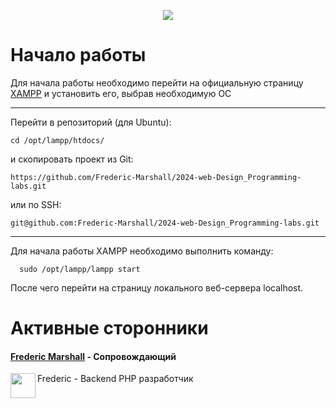 <p align='center'>
  <img src="https://www.apachefriends.org/images/xampp-logo-ac950edf.svg">
</p>

# Начало работы

Для начала работы необходимо перейти на официальную страницу [XAMPP](https://www.apachefriends.org/) и установить его, выбрав необходимую ОС
____

Перейти в репозиторий (для Ubuntu):
```
cd /opt/lampp/htdocs/
```
и скопировать проект из Git:
```
https://github.com/Frederic-Marshall/2024-web-Design_Programming-labs.git
```
или по SSH:
```
git@github.com:Frederic-Marshall/2024-web-Design_Programming-labs.git
```
____
Для начала работы XAMPP необходимо выполнить команду:
```
  sudo /opt/lampp/lampp start
```

После чего перейти на страницу локального веб-сервера localhost.

# Активные сторонники

#### [Frederic Marshall](https://avatars.githubusercontent.com/u/114493023?v=4) - Сопровождающий

<img align="left" width="40" height="40" src="https://avatars.githubusercontent.com/u/114493023?v=4">

Frederic - Backend PHP разработчик
